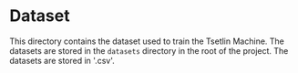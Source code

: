 # Dataset

This directory contains the dataset used to train the Tsetlin Machine. The datasets are stored in the `datasets` directory in the root of the project. The datasets are stored in '.csv'.

